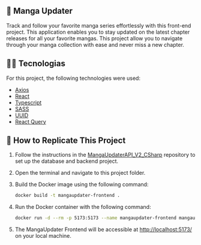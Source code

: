 ## :ledger: Manga Updater

Track and follow your favorite manga series effortlessly with this front-end project. This application enables you to stay updated on the latest chapter releases for all your favorite mangas. This project allow you to navigate through your manga collection with ease and never miss a new chapter.

## :man_technologist: Tecnologias

For this project, the following technologies were used:

- [Axios](https://axios-http.com/ptbr/docs/intro)
- [React](https://pt-br.reactjs.org/)
- [Typescript](https://www.typescriptlang.org/)
- [SASS](https://sass-lang.com/)
- [UUID](https://www.uuidgenerator.net/)
- [React Query](https://tanstack.com/query/latest/)

## :dvd: How to Replicate This Project

1. Follow the instructions in the [MangaUpdaterAPI_V2_CSharp](https://github.com/rodhenr/MangaUpdaterAPI_V2_CSharp) repository to set up the database and backend project.

2. Open the terminal and navigate to this project folder.

3. Build the Docker image using the following command:

    ```bash
    docker build -t mangaupdater-frontend .
    ```

4. Run the Docker container with the following command:

    ```bash
    docker run -d --rm -p 5173:5173 --name mangaupdater-frontend mangaupdater-frontend
    ```

5. The MangaUpdater Frontend will be accessible at [http://localhost:5173/](http://localhost:5173/) on your local machine.
